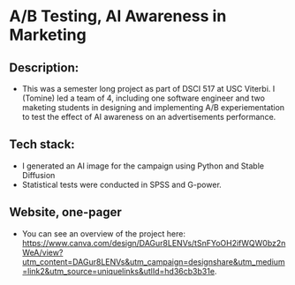 # A/B Testing, AI Awareness in Marketing

## Description:
- This was a semester long project as part of DSCI 517 at USC Viterbi. I (Tomine) led a team of 4, including one software engineer and two maketing students in
  designing and implementing A/B experiementation to test the effect of AI awareness on an advertisements performance.

## Tech stack:
- I generated an AI image for the campaign using Python and Stable Diffusion
- Statistical tests were conducted in SPSS and G-power.

## Website, one-pager
- You can see an overview of the project here: https://www.canva.com/design/DAGur8LENVs/tSnFYoOH2ifWQW0bz2nWeA/view?utm_content=DAGur8LENVs&utm_campaign=designshare&utm_medium=link2&utm_source=uniquelinks&utlId=hd36cb3b31e.
